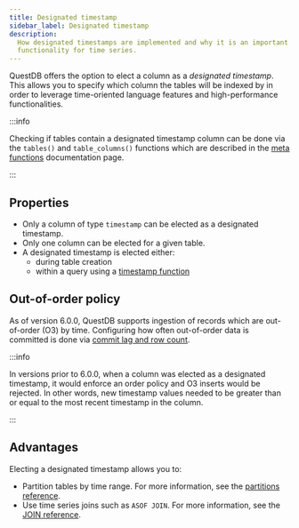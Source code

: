 ```yaml
---
title: Designated timestamp
sidebar_label: Designated timestamp
description:
  How designated timestamps are implemented and why it is an important
  functionality for time series.
---
```


QuestDB offers the option to elect a column as a _designated timestamp_. This
allows you to specify which column the tables will be indexed by in order to
leverage time-oriented language features and high-performance functionalities.

:::info

Checking if tables contain a designated timestamp column can be done via the
`tables()` and `table_columns()` functions which are described in the
[meta functions](/docs/reference/function/meta) documentation page.

:::

## Properties

- Only a column of type `timestamp` can be elected as a designated timestamp.
- Only one column can be elected for a given table.
- A designated timestamp is elected either:
  - during table creation
  - within a query using a
    [timestamp function](/docs/reference/function/timestamp)

## Out-of-order policy

As of version 6.0.0, QuestDB supports ingestion of records which are
out-of-order (O3) by time. Configuring how often out-of-order data is committed
is done via [commit lag and row count](/docs/guides/out-of-order-commit-lag).

:::info

In versions prior to 6.0.0, when a column was elected as a designated timestamp,
it would enforce an order policy and O3 inserts would be rejected. In other
words, new timestamp values needed to be greater than or equal to the most
recent timestamp in the column.

:::

## Advantages

Electing a designated timestamp allows you to:

- Partition tables by time range. For more information, see the
  [partitions reference](/docs/concept/partitions).
- Use time series joins such as `ASOF JOIN`. For more information, see the
  [JOIN reference](/docs/reference/sql/join).
